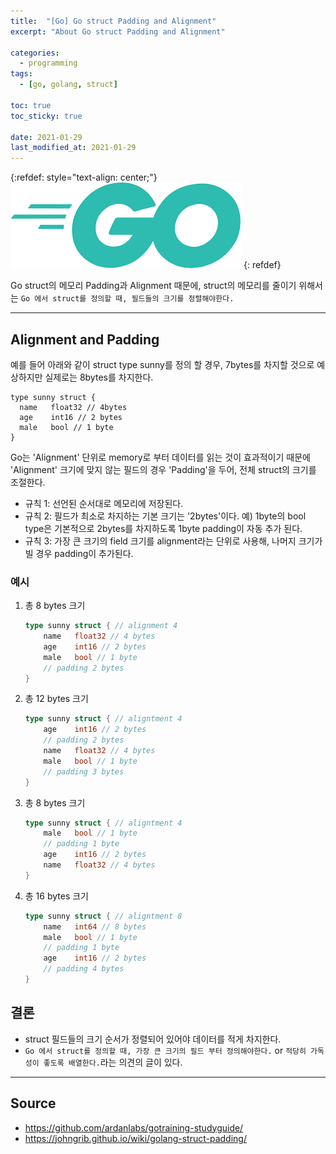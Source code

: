 ```yaml
---
title:  "[Go] Go struct Padding and Alignment"
excerpt: "About Go struct Padding and Alignment"

categories:
  - programming
tags:
  - [go, golang, struct]

toc: true
toc_sticky: true
 
date: 2021-01-29
last_modified_at: 2021-01-29
---
```


{:refdef: style="text-align: center;"}
![Go Logo](/assets/img/programming/2021-01-15-09-57-39.png)
{: refdef}

Go struct의 메모리 Padding과 Alignment 때문에, struct의 메모리를 줄이기 위해서는 `Go 에서 struct를 정의할 때, 필드들의 크기를 정렬해야한다.`

---

## Alignment and Padding

예를 들어 아래와 같이 struct type sunny를 정의 할 경우, 7bytes를 차지할 것으로 예상하지만 실제로는 8bytes를 차지한다.

```
type sunny struct {
  name   float32 // 4bytes
  age    int16 // 2 bytes
  male   bool // 1 byte
}
```

Go는 'Alignment' 단위로 memory로 부터 데이터를 읽는 것이 효과적이기 때문에 'Alignment' 크기에 맞지 않는 필드의 경우 'Padding'을 두어, 전체 struct의 크기를 조절한다.

- 규칙 1: 선언된 순서대로 메모리에 저장된다.
- 규칙 2: 필드가 최소로 차지하는 기본 크기는 '2bytes'이다. 예) 1byte의 bool type은 기본적으로 2bytes를 차지하도록 1byte padding이 자동 추가 된다.
- 규칙 3: 가장 큰 크기의 field 크기를 alignment라는 단위로 사용해, 나머지 크기가 빌 경우 padding이 추가된다.

### 예시
1. 총 8 bytes 크기

    ```go
    type sunny struct { // alignment 4
        name   float32 // 4 bytes
        age    int16 // 2 bytes
        male   bool // 1 byte
        // padding 2 bytes
    }
    ```

2.  총 12 bytes 크기

    ```go
    type sunny struct { // aligntment 4
        age    int16 // 2 bytes
        // padding 2 bytes
        name   float32 // 4 bytes
        male   bool // 1 byte
        // padding 3 bytes
    }
    ```
3. 총 8 bytes 크기

    ```go
    type sunny struct { // aligntment 4
        male   bool // 1 byte
        // padding 1 byte
        age    int16 // 2 bytes
        name   float32 // 4 bytes
    }
    ```

4. 총 16 bytes 크기

    ```go
    type sunny struct { // aligntment 8
        name   int64 // 8 bytes
        male   bool // 1 byte
        // padding 1 byte
        age    int16 // 2 bytes
        // padding 4 bytes
    }
    ```

## 결론

- struct 필드들의 크기 순서가 정렬되어 있어야 데이터를 적게 차지한다.
- `Go 에서 struct를 정의할 때, 가장 큰 크기의 필드 부터 정의해야한다.` or `적당히 가독성이 좋도록 배열한다.`라는 의견의 글이 있다.


---

## Source
- https://github.com/ardanlabs/gotraining-studyguide/
- https://johngrib.github.io/wiki/golang-struct-padding/